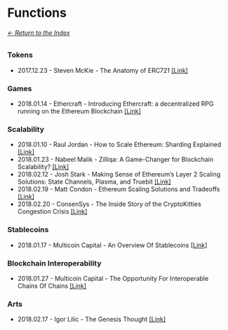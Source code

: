 # Functions

###### [<- Return to the Index](/README.md)

### Tokens

* 2017.12.23 - Steven McKie - The Anatomy of ERC721 [[Link]](https://medium.com/blockchannel/the-anatomy-of-erc721-2576e40bfc5b)

### Games

* 2018.01.14 - Ethercraft - Introducing Ethercraft: a decentralized RPG running on the Ethereum Blockchain [[Link]](https://medium.com/@ethercraft/introducing-ethercraft-a-decentralized-rpg-running-on-the-ethereum-blockchain-3931bea40b3b)

### Scalability

* 2018.01.10 - Raul Jordan - How to Scale Ethereum: Sharding Explained [[Link]](https://medium.com/@rauljordan/how-to-scale-ethereum-sharding-explained-ba2e283b7fce)
* 2018.01.23 - Nabeel Malik - Zilliqa: A Game-Changer for Blockchain Scalability? [[Link]](https://hackernoon.com/zilliqa-a-game-changer-when-it-comes-to-blockchain-scalability-4fb1c13b1b8a)
* 2018.02.12 - Josh Stark - Making Sense of Ethereum’s Layer 2 Scaling Solutions: State Channels, Plasma, and Truebit [[Link]](https://medium.com/l4-media/making-sense-of-ethereums-layer-2-scaling-solutions-state-channels-plasma-and-truebit-22cb40dcc2f4)
* 2018.02.19 - Matt Condon - Ethereum Scaling Solutions and Tradeoffs [[Link]](https://medium.com/xlnt-art/ethereum-scaling-solutions-and-tradeoffs-5713b3a7223b)
* 2018.02.20 - ConsenSys - The Inside Story of the CryptoKitties Congestion Crisis [[Link]](https://media.consensys.net/the-inside-story-of-the-cryptokitties-congestion-crisis-499b35d119cc)

### Stablecoins

* 2018.01.17 - Multicoin Capital - An Overview Of Stablecoins [[Link]](https://multicoin.capital/2018/01/17/an-overview-of-stablecoins/)

### Blockchain Interoperability

* 2018.01.27 - Multicoin Capital - The Opportunity For Interoperable Chains Of Chains [[Link]](https://multicoin.capital/2018/01/27/opportunity-interoperable-chains-chains/)

### Arts
* 2018.02.17 - Igor Lilic - The Genesis Thought [[Link]](https://medium.com/genesis-thought/the-genesis-thought-7be9ac4bf627)
